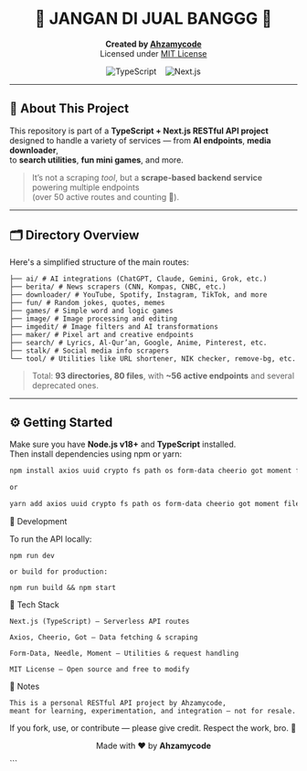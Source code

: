 <h1 align="center">🚫 JANGAN DI JUAL BANGGG 🚫</h1>

<p align="center">
  <strong>Created by <a href="https://github.com/Ahzamycode">Ahzamycode</a></strong><br>
  Licensed under <a href="https://opensource.org/licenses/MIT">MIT License</a>
</p>

<p align="center">
  <img src="https://camo.githubusercontent.com/6dbef1ca6166bfbfe91c0eebdcf1eae67f3b80dee8bcad760902e0dfc3ac9d06/68747470733a2f2f696d672e736869656c64732e696f2f62616467652f547970655363726970742d3030374143433f7374796c653d666c61742d737175617265266c6f676f3d74797065736372697074266c6f676f436f6c6f723d7768697465" alt="TypeScript" />
  &nbsp;&nbsp;
  <img src="https://camo.githubusercontent.com/e2ee142dd05373d92c9c83ba859ff079e63b1ba235bf479185e52e517c7ab558/68747470733a2f2f696d672e736869656c64732e696f2f62616467652f4e6578742e6a732d3030303030303f7374796c653d666c61742d737175617265266c6f676f3d6e657874646f746a73266c6f676f436f6c6f723d7768697465" alt="Next.js"/>
</p>

---

## 🧩 About This Project

This repository is part of a **TypeScript + Next.js RESTful API project**  
designed to handle a variety of services — from **AI endpoints**, **media downloader**,  
to **search utilities**, **fun mini games**, and more.

> It’s not a scraping *tool*, but a **scrape-based backend service** powering multiple endpoints  
> (over 50 active routes and counting 🚀).

---

## 🗂️ Directory Overview

Here's a simplified structure of the main routes:
```
├── ai/ # AI integrations (ChatGPT, Claude, Gemini, Grok, etc.)
├── berita/ # News scrapers (CNN, Kompas, CNBC, etc.)
├── downloader/ # YouTube, Spotify, Instagram, TikTok, and more
├── fun/ # Random jokes, quotes, memes
├── games/ # Simple word and logic games
├── image/ # Image processing and editing
├── imgedit/ # Image filters and AI transformations
├── maker/ # Pixel art and creative endpoints
├── search/ # Lyrics, Al-Qur’an, Google, Anime, Pinterest, etc.
├── stalk/ # Social media info scrapers
└── tool/ # Utilities like URL shortener, NIK checker, remove-bg, etc.
```

> Total: **93 directories, 80 files**, with **~56 active endpoints** and several deprecated ones.

---

## ⚙️ Getting Started

Make sure you have **Node.js v18+** and **TypeScript** installed.  
Then install dependencies using npm or yarn:

```bash
npm install axios uuid crypto fs path os form-data cheerio got moment file-type needle

or

yarn add axios uuid crypto fs path os form-data cheerio got moment file-type needle
```
🚀 Development

To run the API locally:
```
npm run dev

or build for production:

npm run build && npm start
```
🧠 Tech Stack

    Next.js (TypeScript) – Serverless API routes

    Axios, Cheerio, Got – Data fetching & scraping

    Form-Data, Needle, Moment – Utilities & request handling

    MIT License – Open source and free to modify

💬 Notes

    This is a personal RESTful API project by Ahzamycode,
    meant for learning, experimentation, and integration — not for resale.

If you fork, use, or contribute — please give credit.
Respect the work, bro. 🙏
<p align="center"> Made with ❤️ by <strong>Ahzamycode</strong> <br></p> ```
